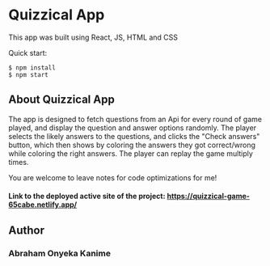 # Quizzical App

This app was built using React, JS, HTML and CSS

Quick start:

```
$ npm install
$ npm start
````

## About Quizzical App

The app is designed to fetch questions from an Api for every round of game played, and display the question and answer options randomly. The player selects the likely answers to the questions, and clicks the "Check answers" button, which then shows by coloring the answers they got correct/wrong while coloring the right answers.
The player can replay the game multiply times.

You are welcome to leave notes for code optimizations for me!

#### Link to the deployed active site of the project: https://quizzical-game-65cabe.netlify.app/

## Author
### Abraham Onyeka Kanime
